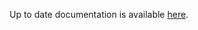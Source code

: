 <!-- DO NOT EDIT THIS FILE MANUALLY -->
<!-- Please read https://github.com/linuxserver/docker-webtop/blob/fedora-xfce/.github/CONTRIBUTING.md -->
Up to date documentation is available [here](https://github.com/linuxserver/docker-webtop/blob/master/README.md).
